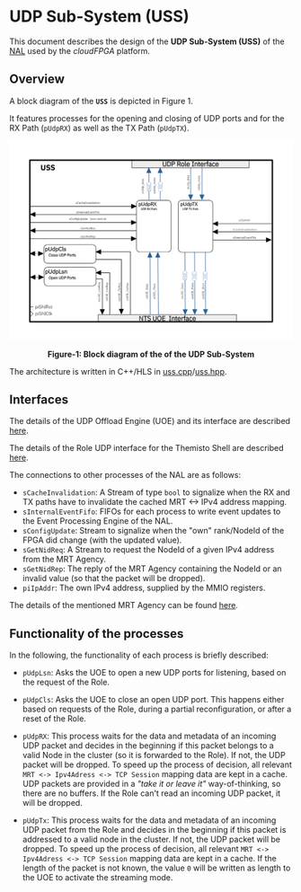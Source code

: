 UDP Sub-System (USS)
======================

This document describes the design of the **UDP Sub-System (USS)** of the [NAL](./NAL.md) used by the *cloudFPGA* platform.

## Overview

A block diagram of the **`USS`** is depicted in Figure 1. 

It features processes for the opening and closing of UDP ports and for the RX Path (`pUdpRX`) as well as the TX Path (`pUdpTX`).

![Block Diagram of the NAL](./images/Fig-USS-Structure.png#center)

<p align="center"><b>Figure-1: Block diagram of the of the UDP Sub-System</b></p>

The architecture is written in C++/HLS in  [uss.cpp](../../SRA/LIB/SHELL/LIB/hls/NAL/src/uss.cpp)/[uss.hpp](../../SRA/LIB/SHELL/LIB/hls/NAL/src/uss.hpp).

## Interfaces

The details of the UDP Offload Engine (UOE) and its interface are described [here](../NTS/UOE.md). 

The details of the Role UDP interface for the Themisto Shell are described [here](../Themisto.md).

The connections to other processes of the NAL are as follows: 

- `sCacheInvalidation`: A Stream of type `bool` to signalize when the RX and TX paths have to invalidate the cached MRT <-> IPv4 address mapping.
- `sInternalEventFifo`: FIFOs for each process to write event updates to the Event Processing Engine of the NAL.
- `sConfigUpdate`: Stream to signalize when the "own" rank/NodeId of the FPGA did change (with the updated value).
- `sGetNidReq`: A Stream to request the NodeId of a given IPv4 address from the MRT Agency.
- `sGetNidRep`: The reply of the MRT Agency containing the NodeId or an invalid value (so that the packet will be dropped). 
- `piIpAddr`: The own IPv4 address, supplied by the MMIO registers.

The details of the mentioned MRT Agency can be found [here](./HSS.md).

## Functionality of the processes

In the following, the functionality of each process is briefly described:

- `pUdpLsn`: Asks the UOE to open a new UDP ports for listening, based on the request of the Role.

- `pUdpCls`: Asks the UOE to close an open UDP port. This happens either based on requests of the Role, during a partial reconfiguration, or after a reset of the Role. 

- `pUdpRX`: This process waits for the data and metadata of an incoming UDP packet and decides in the beginning if this packet belongs to a valid Node in the cluster (so it is forwarded to the Role). If not, the UDP packet will be dropped. To speed up the process of decision, all relevant `MRT <-> Ipv4Adress <-> TCP Session` mapping data are kept in a cache. UDP packets are provided in a *"take it or leave it"* way-of-thinking, so there are no buffers. If the Role can't read an incoming UDP packet, it will be dropped. 

- `pUdpTx`: This process waits for the data and metadata of an incoming UDP packet from the Role and decides in the beginning if this packet is addressed to a valid node in the cluster. If not, the UDP packet will be dropped. To speed up the process of decision, all relevant `MRT <-> Ipv4Adress <-> TCP Session` mapping data are kept in a cache. If the length of the packet is not known, the value `0` will be written as length to the UOE to activate the streaming mode. 